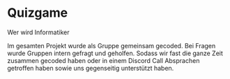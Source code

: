 # Quizgame
Wer wird Informatiker

Im gesamten Projekt wurde als Gruppe gemeinsam gecoded. Bei Fragen wurde Gruppen intern gefragt und geholfen. Sodass wir fast die ganze Zeit zusammen gecoded haben oder in einem Discord Call Absprachen getroffen haben sowie uns gegenseitig unterstützt haben.

